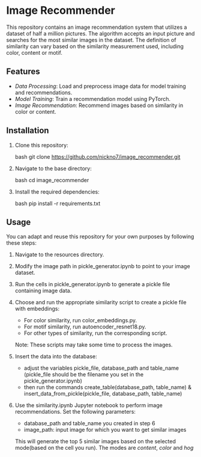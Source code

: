 # Image Recommender

This repository contains an image recommendation system that utilizes a dataset of half a million pictures. The algorithm accepts an input picture and searches for the most similar images in the dataset. The definition of similarity can vary based on the similarity measurement used, including color, content or motif.


## Features

- *Data Processing*: Load and preprocess image data for model training and recommendations.
- *Model Training*: Train a recommendation model using PyTorch.
- *Image Recommendation*: Recommend images based on similarity in color or content.
## Installation

1. Clone this repository:

    bash
    git clone https://github.com/nickno7/image_recommender.git
    

2. Navigate to the base directory:

    bash
    cd image_recommender
    

3. Install the required dependencies:

    bash
    pip install -r requirements.txt
    

## Usage 

You can adapt and reuse this repository for your own purposes by following these steps:

1. Navigate to the resources directory.

2. Modify the image path in pickle_generator.ipynb to point to your image dataset.

3. Run the cells in pickle_generator.ipynb to generate a pickle file containing image data.

4. Choose and run the appropriate similarity script to create a pickle file with embeddings:

   - For color similarity, run color_embeddings.py.
   - For motif similarity, run autoencoder_resnet18.py.
   - For other types of similarity, run the corresponding script.

   Note: These scripts may take some time to process the images.

5. Insert the data into the database:

    - adjust the variables pickle_file, database_path and table_name (pickle_file should be the filename you set in the pickle_generator.ipynb)
    - then run the commands create_table(database_path, table_name) & insert_data_from_pickle(pickle_file, database_path, table_name)

6. Use the similarity.ipynb Jupyter notebook to perform image recommendations. Set the following parameters:
    
    - database_path and table_name you created in step 6
    - image_path: input image for which you want to get similar images
      

    This will generate the top 5 similar images based on the selected mode(based on the cell you run). The modes are *content*, *color* and *hog*
